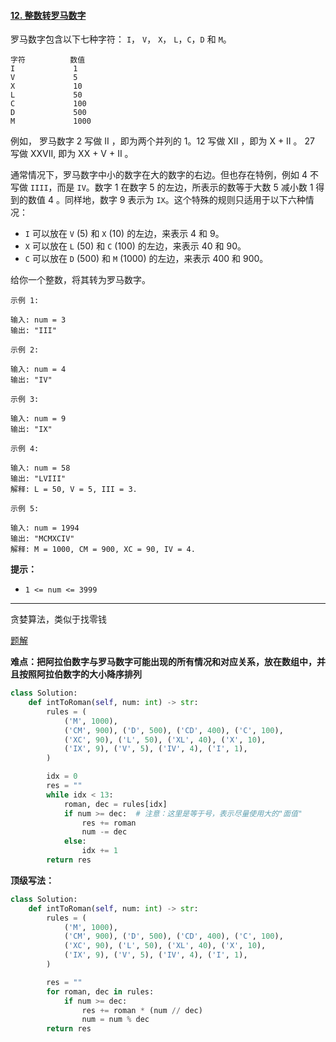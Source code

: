 #### [12. 整数转罗马数字](https://leetcode-cn.com/problems/integer-to-roman/)

罗马数字包含以下七种字符： `I`， `V`， `X`， `L`，`C`，`D` 和 `M`。

```
字符          数值
I             1
V             5
X             10
L             50
C             100
D             500
M             1000
```

例如， 罗马数字 2 写做 II ，即为两个并列的 1。12 写做 XII ，即为 X + II 。 27 写做  XXVII, 即为 XX + V + II 。

通常情况下，罗马数字中小的数字在大的数字的右边。但也存在特例，例如 4 不写做 `IIII`，而是 `IV`。数字 1 在数字 5 的左边，所表示的数等于大数 5 减小数 1 得到的数值 4 。同样地，数字 9 表示为 `IX`。这个特殊的规则只适用于以下六种情况：

- `I` 可以放在 `V` (5) 和 `X` (10) 的左边，来表示 4 和 9。
- `X` 可以放在 `L` (50) 和 `C` (100) 的左边，来表示 40 和 90。
- `C` 可以放在 `D` (500) 和 `M` (1000) 的左边，来表示 400 和 900。

给你一个整数，将其转为罗马数字。

```
示例 1:

输入: num = 3
输出: "III"

示例 2:

输入: num = 4
输出: "IV"

示例 3:

输入: num = 9
输出: "IX"

示例 4:

输入: num = 58
输出: "LVIII"
解释: L = 50, V = 5, III = 3.

示例 5:

输入: num = 1994
输出: "MCMXCIV"
解释: M = 1000, CM = 900, XC = 90, IV = 4.
```

**提示：**

- `1 <= num <= 3999`

---

贪婪算法，类似于找零钱

[题解](https://leetcode-cn.com/problems/integer-to-roman/solution/tan-xin-suan-fa-by-liweiwei1419/)

**难点：把阿拉伯数字与罗马数字可能出现的所有情况和对应关系，放在数组中，并且按照阿拉伯数字的大小降序排列**

```python
class Solution:
    def intToRoman(self, num: int) -> str:
        rules = (
            ('M', 1000),
            ('CM', 900), ('D', 500), ('CD', 400), ('C', 100),
            ('XC', 90), ('L', 50), ('XL', 40), ('X', 10),
            ('IX', 9), ('V', 5), ('IV', 4), ('I', 1),
        )

        idx = 0
        res = ""
        while idx < 13:
            roman, dec = rules[idx]
            if num >= dec:	# 注意：这里是等于号，表示尽量使用大的"面值"
                res += roman
                num -= dec
            else:
                idx += 1
        return res
```

**顶级写法：**

```python
class Solution:
    def intToRoman(self, num: int) -> str:
        rules = (
            ('M', 1000),
            ('CM', 900), ('D', 500), ('CD', 400), ('C', 100),
            ('XC', 90), ('L', 50), ('XL', 40), ('X', 10),
            ('IX', 9), ('V', 5), ('IV', 4), ('I', 1),
        )

        res = ""
        for roman, dec in rules:
            if num >= dec:
                res += roman * (num // dec)
                num = num % dec
        return res
```

